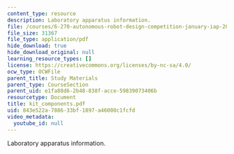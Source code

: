 ```yaml
---
content_type: resource
description: Laboratory apparatus information.
file: /courses/6-270-autonomous-robot-design-competition-january-iap-2005/843e522a788633bf1897a46008c1fcfd_kit_components.pdf
file_size: 31367
file_type: application/pdf
hide_download: true
hide_download_original: null
learning_resource_types: []
license: https://creativecommons.org/licenses/by-nc-sa/4.0/
ocw_type: OCWFile
parent_title: Study Materials
parent_type: CourseSection
parent_uid: e1fa88d6-2b48-838f-acce-59839073406b
resourcetype: Document
title: kit_components.pdf
uid: 843e522a-7886-33bf-1897-a46008c1fcfd
video_metadata:
  youtube_id: null
---
```

Laboratory apparatus information.